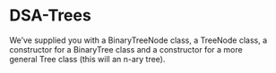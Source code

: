 # DSA-Trees
We’ve supplied you with a BinaryTreeNode class, a TreeNode class, a constructor for a BinaryTree class and a constructor for a more general Tree class (this will an n-ary tree).
